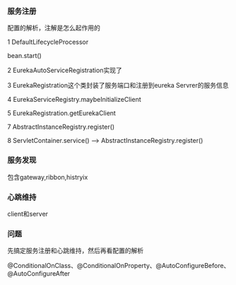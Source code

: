 ### 服务注册

配置的解析，注解是怎么起作用的

1 DefaultLifecycleProcessor

  bean.start()

2 EurekaAutoServiceRegistration实现了

3 EurekaRegistration这个类封装了服务端口和注册到eureka Servrer的服务信息

4 EurekaServiceRegistry.maybeInitializeClient

5 EurekaRegistration.getEurekaClient



7 AbstractInstanceRegistry.register()

8 ServletContainer.service() --> AbstractInstanceRegistry.register()

### 服务发现

包含gateway,ribbon,histryix



### 心跳维持

client和server



### 问题

先搞定服务注册和心跳维持，然后再看配置的解析

@ConditionalOnClass、@ConditionalOnProperty、@AutoConfigureBefore、@AutoConfigureAfter

